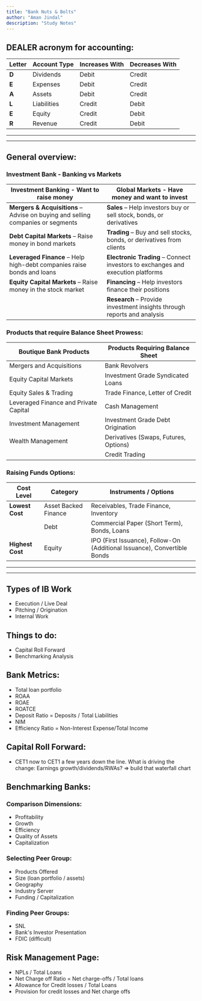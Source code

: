 ```yaml
---
title: "Bank Nuts & Bolts"
author: "Aman Jindal"
description: "Study Notes"
---
```


## **DEALER acronym for accounting:**

| **Letter** | **Account Type** | **Increases With** | **Decreases With** |
|------------|------------------|--------------------|--------------------|
| **D**      | Dividends        | Debit              | Credit             |
| **E**      | Expenses         | Debit              | Credit             |
| **A**      | Assets           | Debit              | Credit             |
| **L**      | Liabilities      | Credit             | Debit              |
| **E**      | Equity           | Credit             | Debit              |
| **R**      | Revenue          | Credit             | Debit              |

----
----

## **General overview:**

### **Investment Bank - Banking vs Markets**

| **Investment Banking - Want to raise money** | **Global Markets - Have money and want to invest** |
|------------------------|--------------------|
| **Mergers & Acquisitions** – Advise on buying and selling companies or segments | **Sales** – Help investors buy or sell stock, bonds, or derivatives |
| **Debt Capital Markets** – Raise money in bond markets | **Trading** – Buy and sell stocks, bonds, or derivatives from clients |
| **Leveraged Finance** – Help high-debt companies raise bonds and loans | **Electronic Trading** – Connect investors to exchanges and execution platforms |
| **Equity Capital Markets** – Raise money in the stock market | **Financing** – Help investors finance their positions |
|                        | **Research** – Provide investment insights through reports and analysis |

### **Products that require Balance Sheet Prowess:**

| **Boutique Bank Products** | **Products Requiring Balance Sheet** |
|----------------------------|---------------------------------------|
| Mergers and Acquisitions   | Bank Revolvers                        |
| Equity Capital Markets     | Investment Grade Syndicated Loans     |
| Equity Sales & Trading     | Trade Finance, Letter of Credit       |
| Leveraged Finance and Private Capital | Cash Management            |
| Investment Management      | Investment Grade Debt Origination     |
| Wealth Management          | Derivatives (Swaps, Futures, Options) |
|                            | Credit Trading                        |

### **Raising Funds Options:**

| **Cost Level**     | **Category**           | **Instruments / Options**                                      |
|--------------------|------------------------|-----------------------------------------------------------------|
| **Lowest Cost**    | Asset Backed Finance    | Receivables, Trade Finance, Inventory                          |
|                    | Debt                   | Commercial Paper (Short Term), Bonds, Loans                    |
| **Highest Cost**   | Equity                 | IPO (First Issuance), Follow-On (Additional Issuance), Convertible Bonds |




---
---

## **Types of IB Work**

- Execution / Live Deal
- Pitching / Origination
- Internal Work

## **Things to do:**

- Capital Roll Forward
- Benchmarking Analysis

## **Bank Metrics:**

- Total loan portfolio
- ROAA
- ROAE
- ROATCE
- Deposit Ratio = Deposits / Total Liabilities
- NIM
- Efficiency Ratio = Non-Interest Expense/Total Income

## **Capital Roll Forward:**

- CET1 now to CET1 a few years down the line. What is driving the change: Earnings growth/dividends/RWAs? => build that waterfall chart

## **Benchmarking Banks:**

### **Comparison Dimensions:**

- Profitability
- Growth
- Efficiency
- Quality of Assets
- Capitalization

### **Selecting Peer Group:**

- Products Offered
- Size (loan portfolio / assets)
- Geography
- Industry Server
- Funding / Capitalization

### **Finding Peer Groups:**

- SNL
- Bank's Investor Presentation
- FDIC (difficult)

## **Risk Management Page:**

- NPLs / Total Loans
- Net Charge off Ratio = Net charge-offs / Total loans
- Allowance for Credit losses / Total Loans
- Provision for credit losses and Net charge offs